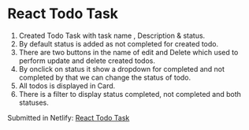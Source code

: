 # React Todo Task

1. Created Todo Task with task name , Description & status.
2. By default status is added as not completed for created todo.
3. There are two buttons in the name of edit and Delete which used to perform update and delete created todos.
4. By onclick on status it show a dropdown for completed and not completed by that we can change the status of todo.
5. All todos is displayed in Card.
6. There is a filter to display status completed, not completed and both statuses.

Submitted in Netlify: [React Todo Task](https://react-todo-task-rk.netlify.app)